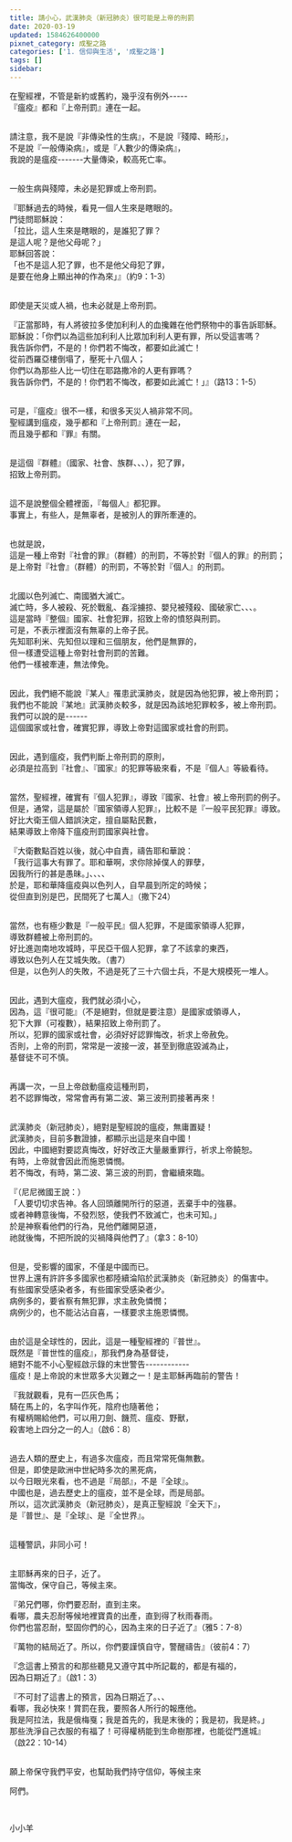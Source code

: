```yaml
---
title: 請小心，武漢肺炎（新冠肺炎）很可能是上帝的刑罰
date: 2020-03-19
updated: 1584626400000
pixnet_category: 成聖之路
categories: ['1. 信仰與生活', '成聖之路']
tags: []
sidebar: 
---
```


<p>在聖經裡，不管是新約或舊約，幾乎沒有例外-----<br/>
『瘟疫』都和『上帝刑罰』連在一起。</p>
<p><br/>
請注意，我不是說『非傳染性的生病』，不是說『殘障、畸形』，<br/>
不是說『一般傳染病』，或是『人數少的傳染病』，<br/>
我說的是瘟疫-------大量傳染，較高死亡率。</p>
<p><br/>
一般生病與殘障，未必是犯罪或上帝刑罰。</p>
<p>『耶穌過去的時候，看見一個人生來是瞎眼的。<br/>
門徒問耶穌說：<br/>
「拉比，這人生來是瞎眼的，是誰犯了罪？<br/>
是這人呢？是他父母呢？」<br/>
耶穌回答說：<br/>
「也不是這人犯了罪，也不是他父母犯了罪，<br/>
是要在他身上顯出神的作為來」』（約9：1-3）</p>
<p><br/>
即使是天災或人禍，也未必就是上帝刑罰。</p>
<p>『正當那時，有人將彼拉多使加利利人的血攙雜在他們祭物中的事告訴耶穌。<br/>
耶穌說：「你們以為這些加利利人比眾加利利人更有罪，所以受這害嗎？<br/>
我告訴你們，不是的！你們若不悔改，都要如此滅亡！<br/>
從前西羅亞樓倒塌了，壓死十八個人；<br/>
你們以為那些人比一切住在耶路撒冷的人更有罪嗎？<br/>
我告訴你們，不是的！你們若不悔改，都要如此滅亡！」』（路13：1-5）</p>
<p><br/>
可是，『瘟疫』很不一樣，和很多天災人禍非常不同。<br/>
聖經講到瘟疫，幾乎都和『上帝刑罰』連在一起，<br/>
而且幾乎都和『罪』有關。</p>
<p><br/>
是這個『群體』（國家、社會、族群、、、），犯了罪，<br/>
招致上帝刑罰。</p>
<p><br/>
這不是說整個全體裡面，『每個人』都犯罪。<br/>
事實上，有些人，是無辜者，是被別人的罪所牽連的。</p>
<p><br/>
也就是說，<br/>
這是一種上帝對『社會的罪』（群體）的刑罰，不等於對『個人的罪』的刑罰；<br/>
是上帝對『社會』（群體）的刑罰，不等於對『個人』的刑罰。</p>
<p><br/>
北國以色列滅亡、南國猶大滅亡。<br/>
滅亡時，多人被殺、死於戰亂、姦淫擄掠、嬰兒被殘殺、國破家亡、、、。<br/>
這是當時『整個』國家、社會犯罪，招致上帝的憤怒與刑罰。<br/>
可是，不表示裡面沒有無辜的上帝子民。<br/>
先知耶利米、先知但以理和三個朋友，他們是無罪的，<br/>
但一樣遭受這種上帝對社會刑罰的苦難。<br/>
他們一樣被牽連，無法倖免。</p>
<p><br/>
因此，我們絕不能說『某人』罹患武漢肺炎，就是因為他犯罪，被上帝刑罰；<br/>
我們也不能說『某地』武漢肺炎較多，就是因為該地犯罪較多，被上帝刑罰。<br/>
我們可以說的是------<br/>
這個國家或社會，確實犯罪，導致上帝對這國家或社會的刑罰。</p>
<p><br/>
因此，遇到瘟疫，我們判斷上帝刑罰的原則，<br/>
必須是拉高到『社會』、『國家』的犯罪等級來看，不是『個人』等級看待。</p>
<p><br/>
當然，聖經裡，確實有『個人犯罪』，導致『國家、社會』被上帝刑罰的例子。<br/>
但是，通常，這是屬於『國家領導人犯罪』，比較不是『一般平民犯罪』導致。<br/>
好比大衛王個人錯誤決定，擅自屬點民數，<br/>
結果導致上帝降下瘟疫刑罰國家與社會。</p>
<p>『大衛數點百姓以後，就心中自責，禱告耶和華說：<br/>
「我行這事大有罪了。耶和華啊，求你除掉僕人的罪孽，<br/>
因我所行的甚是愚昧。」、、、、<br/>
於是，耶和華降瘟疫與以色列人，自早晨到所定的時候；<br/>
從但直到別是巴，民間死了七萬人』（撒下24）</p>
<p><br/>
當然，也有極少數是『一般平民』個人犯罪，不是國家領導人犯罪，<br/>
導致群體被上帝刑罰的。<br/>
好比進迦南地攻城時，平民亞干個人犯罪，拿了不該拿的東西，<br/>
導致以色列人在艾城失敗。（書7）<br/>
但是，以色列人的失敗，不過是死了三十六個士兵，不是大規模死一堆人。</p>
<p><br/>
因此，遇到大瘟疫，我們就必須小心，<br/>
因為，這『很可能』（不是絕對，但就是要注意）是國家或領導人，<br/>
犯下大罪（可複數），結果招致上帝刑罰了。<br/>
所以，犯罪的國家或社會，必須好好認罪悔改，祈求上帝赦免。<br/>
否則，上帝的刑罰，常常是一波接一波，甚至到徹底毀滅為止，<br/>
基督徒不可不慎。</p>
<p><br/>
再講一次，一旦上帝啟動瘟疫這種刑罰，<br/>
若不認罪悔改，常常會再有第二波、第三波刑罰接著再來！</p>
<p><br/>
武漢肺炎（新冠肺炎），絕對是聖經說的瘟疫，無庸置疑！<br/>
武漢肺炎，目前多數證據，都顯示出這是來自中國！<br/>
因此，中國絕對要認真悔改，好好改正大量嚴重罪行，祈求上帝饒恕。<br/>
有時，上帝就會因此而施恩憐憫。<br/>
若不悔改，有時，第二波、第三波的刑罰，會繼續來臨。</p>
<p>『（尼尼微國王說：）<br/>
「人要切切求告神。各人回頭離開所行的惡道，丟棄手中的強暴。<br/>
或者神轉意後悔，不發烈怒，使我們不致滅亡，也未可知。」<br/>
於是神察看他們的行為，見他們離開惡道，<br/>
祂就後悔，不把所說的災禍降與他們了』（拿3：8-10）</p>
<p><br/>
但是，受影響的國家，不僅是中國而已。<br/>
世界上還有許許多多國家也都陸續淪陷於武漢肺炎（新冠肺炎）的傷害中。<br/>
有些國家受感染者多，有些國家受感染者少。<br/>
病例多的，要省察有無犯罪，求主赦免憐憫；<br/>
病例少的，也不能沾沾自喜，一樣要求主施恩憐憫。</p>
<p><br/>
由於這是全球性的，因此，這是一種聖經裡的『普世』。<br/>
既然是『普世性的瘟疫』，那我們身為基督徒，<br/>
絕對不能不小心聖經啟示錄的末世警告------------<br/>
瘟疫！是上帝說的末世眾多大災難之一！是主耶穌再臨前的警告！</p>
<p>『我就觀看，見有一匹灰色馬；<br/>
騎在馬上的，名字叫作死，陰府也隨著他；<br/>
有權柄賜給他們，可以用刀劍、饑荒、瘟疫、野獸，<br/>
殺害地上四分之一的人』（啟6：8）</p>
<p><br/>
過去人類的歷史上，有過多次瘟疫，而且常常死傷無數。<br/>
但是，即使是歐洲中世紀時多次的黑死病，<br/>
以今日眼光來看，也不過是『局部』，不是『全球』。<br/>
中國也是，過去歷史上的瘟疫，並不是全球，而是局部。<br/>
所以，這次武漢肺炎（新冠肺炎），是真正聖經說『全天下』，<br/>
是『普世』、是『全球』、是『全世界』。</p>
<p><br/>
這種警訊，非同小可！</p>
<p><br/>
主耶穌再來的日子，近了。<br/>
當悔改，保守自己，等候主來。</p>
<p>『弟兄們哪，你們要忍耐，直到主來。<br/>
看哪，農夫忍耐等候地裡寶貴的出產，直到得了秋雨春雨。<br/>
你們也當忍耐，堅固你們的心，因為主來的日子近了』（雅5：7-8）</p>
<p>『萬物的結局近了。所以，你們要謹慎自守，警醒禱告』（彼前4：7）</p>
<p>『念這書上預言的和那些聽見又遵守其中所記載的，都是有福的，<br/>
因為日期近了』（啟1：3）</p>
<p>『不可封了這書上的預言，因為日期近了。、、<br/>
看哪，我必快來！賞罰在我，要照各人所行的報應他。<br/>
我是阿拉法，我是俄梅戛；我是首先的，我是末後的；我是初，我是終。」<br/>
那些洗淨自己衣服的有福了！可得權柄能到生命樹那裡，也能從門進城』<br/>
（啟22：10-14）</p>
<p><br/>
願上帝保守我們平安，也幫助我們持守信仰，等候主來</p>
<p>阿們。</p>
<p> </p>
<p>小小羊</p>
